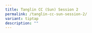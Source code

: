 ```yaml
---
title: Tanglin CC (Sun) Session 2
permalink: /tanglin-cc-sun-session-2/
variant: tiptap
description: ""
---
```

